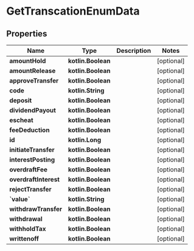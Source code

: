 
# GetTranscationEnumData

## Properties
| Name | Type | Description | Notes |
| ------------ | ------------- | ------------- | ------------- |
| **amountHold** | **kotlin.Boolean** |  |  [optional] |
| **amountRelease** | **kotlin.Boolean** |  |  [optional] |
| **approveTransfer** | **kotlin.Boolean** |  |  [optional] |
| **code** | **kotlin.String** |  |  [optional] |
| **deposit** | **kotlin.Boolean** |  |  [optional] |
| **dividendPayout** | **kotlin.Boolean** |  |  [optional] |
| **escheat** | **kotlin.Boolean** |  |  [optional] |
| **feeDeduction** | **kotlin.Boolean** |  |  [optional] |
| **id** | **kotlin.Long** |  |  [optional] |
| **initiateTransfer** | **kotlin.Boolean** |  |  [optional] |
| **interestPosting** | **kotlin.Boolean** |  |  [optional] |
| **overdraftFee** | **kotlin.Boolean** |  |  [optional] |
| **overdraftInterest** | **kotlin.Boolean** |  |  [optional] |
| **rejectTransfer** | **kotlin.Boolean** |  |  [optional] |
| **&#x60;value&#x60;** | **kotlin.String** |  |  [optional] |
| **withdrawTransfer** | **kotlin.Boolean** |  |  [optional] |
| **withdrawal** | **kotlin.Boolean** |  |  [optional] |
| **withholdTax** | **kotlin.Boolean** |  |  [optional] |
| **writtenoff** | **kotlin.Boolean** |  |  [optional] |



